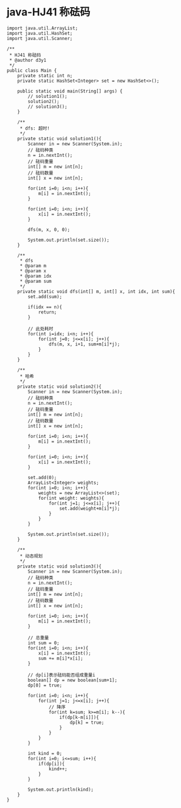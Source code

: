 # java-HJ41 称砝码


    import java.util.ArrayList;
    import java.util.HashSet;
    import java.util.Scanner;
    
    /**
     * HJ41 称砝码
     * @author d3y1
     */
    public class Main {
        private static int n;
        private static HashSet<Integer> set = new HashSet<>();
    
        public static void main(String[] args) {
            // solution1();
            solution2();
            // solution3();
        }
    
        /**
         * dfs: 超时!
         */
        private static void solution1(){
            Scanner in = new Scanner(System.in);
            // 砝码种类
            n = in.nextInt();
            // 砝码重量
            int[] m = new int[n];
            // 砝码数量
            int[] x = new int[n];
    
            for(int i=0; i<n; i++){
                m[i] = in.nextInt();
            }
    
            for(int i=0; i<n; i++){
                x[i] = in.nextInt();
            }
    
            dfs(m, x, 0, 0);
    
            System.out.println(set.size());
        }
    
        /**
         * dfs
         * @param m
         * @param x
         * @param idx
         * @param sum
         */
        private static void dfs(int[] m, int[] x, int idx, int sum){
            set.add(sum);
    
            if(idx == n){
                return;
            }
    
            // 此处耗时
            for(int i=idx; i<n; i++){
                for(int j=0; j<=x[i]; j++){
                    dfs(m, x, i+1, sum+m[i]*j);
                }
            }
        }
    
        /**
         * 哈希
         */
        private static void solution2(){
            Scanner in = new Scanner(System.in);
            // 砝码种类
            n = in.nextInt();
            // 砝码重量
            int[] m = new int[n];
            // 砝码数量
            int[] x = new int[n];
    
            for(int i=0; i<n; i++){
                m[i] = in.nextInt();
            }
    
            for(int i=0; i<n; i++){
                x[i] = in.nextInt();
            }
    
            set.add(0);
            ArrayList<Integer> weights;
            for(int i=0; i<n; i++){
                weights = new ArrayList<>(set);
                for(int weight: weights){
                    for(int j=1; j<=x[i]; j++){
                        set.add(weight+m[i]*j);
                    }
                }
            }
    
            System.out.println(set.size());
        }
    
        /**
         * 动态规划
         */
        private static void solution3(){
            Scanner in = new Scanner(System.in);
            // 砝码种类
            n = in.nextInt();
            // 砝码重量
            int[] m = new int[n];
            // 砝码数量
            int[] x = new int[n];
    
            for(int i=0; i<n; i++){
                m[i] = in.nextInt();
            }
    
            // 总重量
            int sum = 0;
            for(int i=0; i<n; i++){
                x[i] = in.nextInt();
                sum += m[i]*x[i];
            }
    
            // dp[i]表示砝码能否组成重量i
            boolean[] dp = new boolean[sum+1];
            dp[0] = true;
    
            for(int i=0; i<n; i++){
                for(int j=1; j<=x[i]; j++){
                    // 降序
                    for(int k=sum; k>=m[i]; k--){
                        if(dp[k-m[i]]){
                            dp[k] = true;
                        }
                    }
                }
            }
    
            int kind = 0;
            for(int i=0; i<=sum; i++){
                if(dp[i]){
                    kind++;
                }
            }
    
            System.out.println(kind);
        }
    }

  

